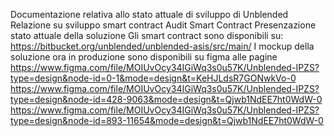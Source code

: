 Documentazione relativa allo stato attuale di sviluppo di Unblended
Relazione su sviluppo smart contract
Audit Smart Contract
Presenzazione stato attuale della soluzione
Gli smart contract sono disponibili su: https://bitbucket.org/unblended/unblended-asis/src/main/
I mockup della soluzione ora in produzione sono disponibili su figma alle pagine
https://www.figma.com/file/MOIUvOcy34IGiWq3s0u57K/Unblended-IPZS?type=design&node-id=0-1&mode=design&t=KeHJLdsR7GONwkVo-0
https://www.figma.com/file/MOIUvOcy34IGiWq3s0u57K/Unblended-IPZS?type=design&node-id=428-9063&mode=design&t=Qjwb1NdEE7ht0WdW-0
https://www.figma.com/file/MOIUvOcy34IGiWq3s0u57K/Unblended-IPZS?type=design&node-id=893-11654&mode=design&t=Qjwb1NdEE7ht0WdW-0
